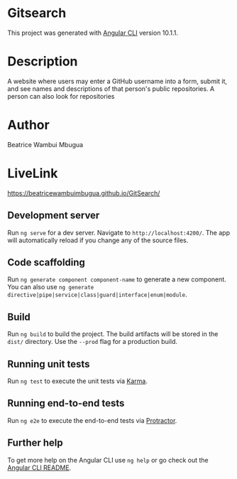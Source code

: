 # Gitsearch

This project was generated with [Angular CLI](https://github.com/angular/angular-cli) version 10.1.1.

# Description
A website where users may enter a GitHub username into a form, submit it, and see names and descriptions of that person's public repositories. A person can also look for repositories

# Author

Beatrice Wambui Mbugua 

# LiveLink

https://beatricewambuimbugua.github.io/GitSearch/

## Development server

Run `ng serve` for a dev server. Navigate to `http://localhost:4200/`. The app will automatically reload if you change any of the source files.

## Code scaffolding

Run `ng generate component component-name` to generate a new component. You can also use `ng generate directive|pipe|service|class|guard|interface|enum|module`.

## Build

Run `ng build` to build the project. The build artifacts will be stored in the `dist/` directory. Use the `--prod` flag for a production build.

## Running unit tests

Run `ng test` to execute the unit tests via [Karma](https://karma-runner.github.io).

## Running end-to-end tests

Run `ng e2e` to execute the end-to-end tests via [Protractor](http://www.protractortest.org/).

## Further help

To get more help on the Angular CLI use `ng help` or go check out the [Angular CLI README](https://github.com/angular/angular-cli/blob/master/README.md).
